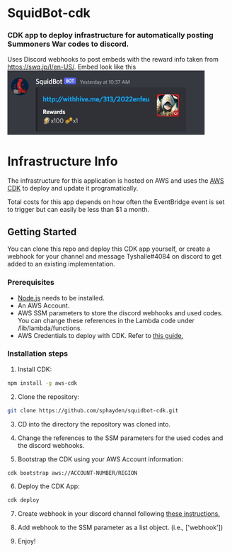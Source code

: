 # SquidBot-cdk
<h3>CDK app to deploy infrastructure for automatically posting Summoners War codes to discord.</h3>

Uses Discord webhooks to post embeds with the reward info taken from https://swq.jp/l/en-US/. Embed look like this ![Embed example](example-images/squidbot-example.jpg)


<h1>Infrastructure Info</h1>

The infrastructure for this application is hosted on AWS and uses the [AWS CDK](https://aws.amazon.com/cdk/) to deploy and update it programatically. 

Total costs for this app depends on how often the EventBridge event is set to trigger but can easily be less than $1 a month.

<!-- GETTING STARTED -->
## Getting Started

You can clone this repo and deploy this CDK app yourself, or create a webhook for your channel and message Tyshalle#4084 on discord to get added to an existing implementation.

### Prerequisites
* [Node.js](https://nodejs.org/en/download/) needs to be installed.
* An AWS Account.
* AWS SSM parameters to store the discord webhooks and used codes. You can change these references in the Lambda code under /lib/lambda/functions.
* AWS Credentials to deploy with CDK. Refer to [this guide.](https://docs.aws.amazon.com/cli/latest/userguide/cli-chap-getting-started.html)

### Installation steps

1. Install CDK: 
```sh
npm install -g aws-cdk
```
2. Clone the repository:
```sh
git clone https://github.com/sphayden/squidbot-cdk.git
```
3. CD into the directory the repository was cloned into.

4. Change the references to the SSM parameters for the used codes and the discord webhooks.

5. Bootstrap the CDK using your AWS Account information:
```sh
cdk bootstrap aws://ACCOUNT-NUMBER/REGION
```
6. Deploy the CDK App:
```sh
cdk deploy
```
7. Create webhook in your discord channel following [these instructions.](https://support.discord.com/hc/en-us/articles/228383668-Intro-to-Webhooks)

8. Add webhook to the SSM parameter as a list object. (i.e., ['webhook'])

9. Enjoy!